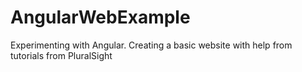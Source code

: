 # AngularWebExample
Experimenting with Angular. Creating a basic website with help from tutorials from PluralSight
